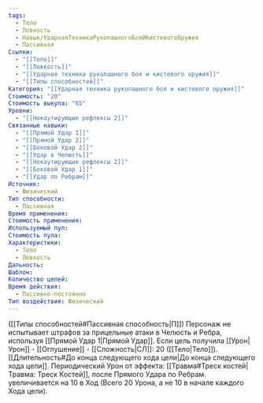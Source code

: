 ```yaml
---
tags:
  - Тело
  - Ловкость
  - Навык/УдарнаяТехникаРукопашногоБояИКистевогоОружия
  - Пассивная
Ссылки:
  - "[[Тело]]"
  - "[[Ловкость]]"
  - "[[Ударная техника рукопашного боя и кистевого оружия]]"
  - "[[Типы способностей]]"
Категория: "[[Ударная техника рукопашного боя и кистевого оружия]]"
Стоимость: "20"
Стоимость выкупа: "65"
Уровни:
  - "[[Нокаутирующие рефлексы 2]]"
Связанные навыки:
  - "[[Прямой Удар 1]]"
  - "[[Прямой Удар 2]]"
  - "[[Боковой Удар 2]]"
  - "[[Удар в Челюсть]]"
  - "[[Нокаутирующие рефлексы 2]]"
  - "[[Боковой Удар 1]]"
  - "[[Удар по Ребрам]]"
Источник:
  - Физический
Тип способности:
  - Пассивная
Время применения: 
Стоимость применения: 
Используемый пул: 
Стоимость пула: 
Характеристики:
  - Тело
  - Ловкость
Дальность: 
Шаблон: 
Количество целей: 
Время действия:
  - Пассивно-постоянно
Тип воздействия: Физический
---
```

([[Типы способностей#Пассивная способность|П]]) Персонаж не испытывает штрафов за прицельные атаки в Челюсть и Ребра, используя [[Прямой Удар 1|Прямой Удар]]. 
Если цель получила [[Урон|Урон]] - [[Оглушение]] - [[Сложность|СЛ]]: 20 ([[Тело|Тело]]). [[Длительность#До конца следующего хода цели|До конца следующего хода цели]]. Периодический Урон от эффекта: [[Травма#Треск костей|Травма: Треск Костей]], после Прямого Удара по Ребрам. увеличивается на 10 в Ход (Всего 20 Урона, а не 10 в начале каждого Хода цели).